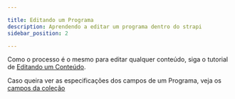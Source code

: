 ```yaml
---

title: Editando um Programa
description: Aprendendo a editar um programa dentro do strapi
sidebar_position: 2

---
```


Como o processo é o mesmo para editar qualquer conteúdo, siga o tutorial de [Editando um Conteúdo](/docs/strapi/iniciando-gerenciamento#editando-um-conteúdo).


Caso queira ver as especificações dos campos de um Programa, veja os [campos da coleção](/docs/strapi/programas/criar.md#campos)